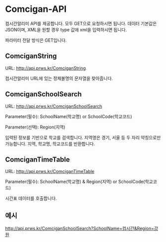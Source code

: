 # Comcigan-API
컴시간알리미 API를 제공합니다.
모두 GET으로 요청하시면 됩니다.
데이터 기본값은 JSON이며, XML을 원할 경우 type 값에 xml을 입력하시면 됩니다.

파라미터 전달 방식은 GET입니다.

## ComciganString
URL: http://api.prws.kr/ComciganString

컴시간알리미 URL에 있는 정체불명의 문자열을 찾아줍니다.

## ComciganSchoolSearch
URL: http://api.prws.kr/ComciganSchoolSearch

Parameter(필수): SchoolName(학교명) or SchoolCode(학교코드)

Parameter(선택): Region(지역)

입력된 정보를 기반으로 학교를 검색합니다. 지역명은 경기, 서울 등 두 자리 약칭으로만 가능합니다.
지역, 학교명, 학교코드를 반환합니다.

## ComciganTimeTable
URL: http://api.prws.kr/ComciganTimeTable

Parameter(필수): SchoolName(학교명) & Region(지역) or SchoolCode(학교코드)

시간표 데이터를 호출합니다.

## 예시
http://api.prws.kr/ComciganSchoolSearch?SchoolName=컴시간&Region=강원
